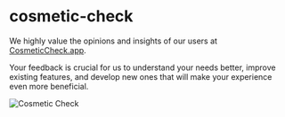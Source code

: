 # cosmetic-check

We highly value the opinions and insights of our users at [CosmeticCheck.app](https://www.cosmeticcheck.app/). 

Your feedback is crucial for us to understand your needs better, improve existing features, and develop new ones that will make your experience even more beneficial.

![Cosmetic Check](https://github.com/ReverieStudio/cosmetic-check/assets/166423195/1ec3cded-7779-4bea-9626-4537a4a4a6d3)
